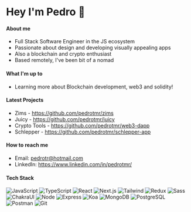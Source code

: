 # Hey I'm Pedro 👋

#### About me 

- Full Stack Software Engineer in the JS ecosystem
- Passionate about design and developing visually appealing apps
- Also a blockchain and crypto enthusiast
- Based remotely, I've been bit of a nomad

#### What I'm up to

- Learning more about Blockchain development, web3 and solidity!

#### Latest Projects

- Zims - https://github.com/pedrotmr/zims
- Juicy - https://github.com/pedrotmr/juicy
- Crypto Tools - https://github.com/pedrotmr/web3-dapp
- Schlepper - https://github.com/pedrotmr/schlepper-app

#### How to reach me
- Email: pedrotr@hotmail.com
- LinkedIn: https://www.linkedin.com/in/pedrotmr/

#### Tech Stack
<p>
  <img alt="JavaScript" src="https://img.shields.io/badge/JavaScript-F7DF1E?style=for-the-badge&logo=javascript&logoColor=black" />
  <img alt="TypeScript" src="https://img.shields.io/badge/-TypeScript-007ACC?style=for-the-badge&logo=typescript&logoColor=white" />
  <img alt="React" src="https://img.shields.io/badge/-React-45b8d8?style=for-the-badge&logo=react&logoColor=white" />
   <img alt="Next.js" src="https://img.shields.io/badge/next.js-000000?style=for-the-badge&logo=nextdotjs&logoColor=white" />
  <img alt="Tailwind" src="https://img.shields.io/badge/Tailwind_CSS-38B2AC?style=for-the-badge&logo=tailwind-css&logoColor=white" />
  <img alt="Redux" src="https://img.shields.io/badge/-Redux-764ABC?style=for-the-badge&logo=redux&logoColor=white" />
  <img alt="Sass" src="https://img.shields.io/badge/-Sass-CC6699?style=for-the-badge&logo=sass&logoColor=white" />
  <img alt="ChakraUI" src="https://img.shields.io/badge/Chakra--UI-319795?style=for-the-badge&logo=chakra-ui&logoColor=white" />
<!--  <img alt="Angular" src="https://img.shields.io/badge/Angular-DD0031?logo=angular&amp;logoColor=white&amp;style=for-the-badge"> -->
  <img alt="Node" src="https://img.shields.io/badge/-Node-43853d?style=for-the-badge&logo=Node.js&logoColor=white" />
  <img alt="Express" src="https://img.shields.io/badge/Express-404D59?style=for-the-badge&logo=express&logoColor=white" />
  <img alt="Koa" src="https://img.shields.io/badge/-Koa-33333d?style=for-the-badge&logo=kaggle&logoColor=white" />
  <img alt="MongoDB" src="https://img.shields.io/badge/-MongoDB-13aa52?style=for-the-badge&logo=mongodb&logoColor=white" />
  <img alt="PostgreSQL" src="https://img.shields.io/badge/PostgreSQL-316192?style=for-the-badge&logo=postgresql&logoColor=white" />
<!--   <img alt="Firebasae" src="https://img.shields.io/badge/firebase-ffca28?style=for-the-badge&logo=firebase&logoColor=black" /> -->
  <img alt="Postman" src="https://img.shields.io/badge/Postman-FF6C37?style=for-the-badge&logo=Postman&logoColor=white" />
<!--   <img alt="Chai" src="https://img.shields.io/badge/chai-A30701?style=for-the-badge&logo=chai&logoColor=white" /> -->
<!--   <img alt="HTML" src="https://img.shields.io/badge/HTML5-E34F26?style=for-the-badge&logo=html5&logoColor=white" /> -->
<!--   <img alt="CSS" src="https://img.shields.io/badge/CSS3-1572B6?style=for-the-badge&logo=css3&logoColor=white" /> -->
<!--  <img alt="Solidity" src="https://img.shields.io/badge/Solidity-e6e6e6?style=for-the-badge&logo=solidity&logoColor=black" /> -->
  <img alt="Git" src="https://img.shields.io/badge/-Git-F05032?style=for-the-badge&logo=git&logoColor=white" />  
</p>



